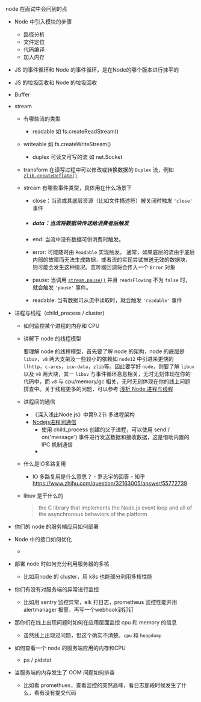 node 在面试中会问到的点

- Node 中引入模块的步骤

  - 路径分析
  - 文件定位
  - 代码编译
  - 加入内存

- JS 的事件循环和 Node 的事件循环，是在Node的哪个版本进行抹平的

- JS 的垃圾回收和 Node 的垃圾回收  

- Buffer 

- stream 

  - 有哪些流的类型

    - readable 如 fs.createReadStream()
  - writeable  如 fs.createWriteStream()
    - duplex 可读又可写的流  如 net.Socket
  - transform 在读写过程中可以修改或转换数据的 `Duplex` 流，例如 [`zlib.createDeflate()`](http://nodejs.cn/api/zlib.html#zlib_zlib_createdeflate_options) 
    
  - stream 有哪些事件类型，具体用在什么场景下

    - close：当流或其底层资源（比如文件描述符）被关闭时触发 `'close'` 事件

    - ##### data：当流将数据块传送给消费者后触发

    - end: 当流中没有数据可供消费时触发。

    - error: 可能随时由 `Readable` 实现触发。 通常，如果底层的流由于底层内部的故障而无法生成数据，或者流的实现尝试推送无效的数据块，则可能会发生这种情况。监听器回调将会传入一个 `Error` 对象

    - pause: 当调用 [`stream.pause()`](http://nodejs.cn/api/stream.html#stream_readable_pause) 并且 `readsFlowing` 不为 `false` 时，就会触发 `'pause'` 事件。
    - readable: 当有数据可从流中读取时，就会触发 `'readable'` 事件

- 进程与线程（child_process / cluster)

  - 如何监控某个进程的内存和 CPU

  - 讲解下 node 的线程模型

    要理解 node 的线程模型，首先要了解 node 的架构，node 的底层是 `libuv`，`v8` 两大支架及一些较小的依赖如 `node12` 中引进来更快的 `llhttp`，`c-ares`，`icu-data`，`zlib`等。因此要学好 `node`，则要了解 `libuv` 以及 `v8` 两大块，其一 `libuv` 与事件循环息息相关，无时无刻体现在你的代码中，而 `v8` 与 cpu/memory/gc 相关，无时无刻体现在你的线上问题排查中。关于线程更多的问题，可以参考 [浅析 Node 进程与线程](https://mp.weixin.qq.com/s?__biz=MjM5NTk4MDA1MA==&mid=2458073467&idx=1&sn=e23e2bccaf65db1a07486ec66878b170&chksm=b187af0686f026100b46f1dec7aef21e4c3b010a7fb53ebca9be30363fca11bff2c6e0f22569#rd)

  - 进程间的通信

    - 《深入浅出Node.js》中第9.2节 多进程架构 
    - [Nodejs进程间通信](http://www.ayqy.net/blog/nodejs%E8%BF%9B%E7%A8%8B%E9%97%B4%E9%80%9A%E4%BF%A1/)
      - 使用 child_process 创建的父子进程，可以使用 send / on('message') 事件进行发送数据和接收数据，这是借助内置的 IPC 机制通信
      - 

  - 什么是IO多路复用

    - IO 多路复用是什么意思？ - 罗志宇的回答 - 知乎 https://www.zhihu.com/question/32163005/answer/55772739

  - libuv 是干什么的 

    > the C library that implements the Node.js event loop and all of the asynchronous behaviors of the platform
    >

- 你们的 node 的服务端应用如何部署

- Node 中的接口如何优化

  - 

- 部署 node 时如何充分利用服务器的多核

  - 比如用node 的 cluster，用 k8s 也能部分利用多核性能

- 你们有没有对服务端的异常进行监控

  - 比如用 sentry 监控异常，elk 打日志，prometheus 监控性能并用 alertmanager 报警，再写一个webhook到钉钉

- 那你们在线上出现问题时如何在应用层面监控 cpu 和 memory 的信息

  - 虽然线上出现过问题，但这个确实不清楚。`cpu` 和 `heapdump`

- 如何查看一个 node 的服务端应用的内存和CPU

  - ps / pidstat

- 当服务端的内存发生了 OOM 问题如何排查

  - 比如看 promethues，查看监控的突然高峰，看日志那段时候发生了什么，看有没有提交代码